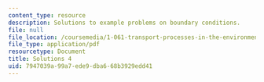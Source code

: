 ```yaml
---
content_type: resource
description: Solutions to example problems on boundary conditions.
file: null
file_location: /coursemedia/1-061-transport-processes-in-the-environment-fall-2008/7947039a99a7ede9dba668b3929edd41_solutions4.pdf
file_type: application/pdf
resourcetype: Document
title: Solutions 4
uid: 7947039a-99a7-ede9-dba6-68b3929edd41
---
```


